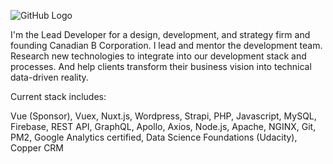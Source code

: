 ![GitHub Logo](https://img.shields.io/badge/version-4.6-green)

I'm the Lead Developer for a design, development, and strategy firm and founding Canadian B Corporation.  I lead and mentor the development team. Research new technologies to integrate into our development stack and processes. And help clients transform their business vision into technical data-driven reality.

Current stack includes:

Vue (Sponsor), Vuex, Nuxt.js, Wordpress, Strapi, PHP, Javascript, MySQL, Firebase, REST API, GraphQL, Apollo, Axios, Node.js, Apache, NGINX, Git, PM2, Google Analytics certified, Data Science Foundations (Udacity), Copper CRM
